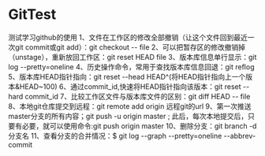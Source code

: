 # GitTest
测试学习github的使用
1、文件在工作区的修改全部撤销（让这个文件回到最近一次git commit或git add）：git checkout -- file
2、可以把暂存区的修改撤销掉（unstage），重新放回工作区：git reset HEAD file
3、版本库信息单行显示：git log --pretty=oneline
4、历史操作命令，常用于查找版本库信息回退：git reflog
5、版本库HEAD指针指向：git reset --head HEAD^(将HEAD指针指向上一个版本&HEAD~100)
6、通过commit_id,快速将HEAD指针指向该版本：git reset --hard commit_id
7、比较工作区文件与版本库文件的区别：git diff HEAD -- file
8、本地git仓库提交到远程：git remote add origin 远程git的url
9、第一次推送master分支的所有内容；git push -u origin master ; 此后，每次本地提交后，只要有必要，就可以使用命令:git push origin master
10、删除分支：git branch -d 分支名
11、查看分支的合并情况：$ git log --graph --pretty=oneline --abbrev-commit